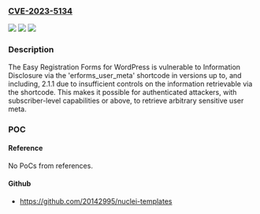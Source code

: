 ### [CVE-2023-5134](https://cve.mitre.org/cgi-bin/cvename.cgi?name=CVE-2023-5134)
![](https://img.shields.io/static/v1?label=Product&message=Easy%20Registration%20Forms&color=blue)
![](https://img.shields.io/static/v1?label=Version&message=*%3C%3D%202.1.1%20&color=brighgreen)
![](https://img.shields.io/static/v1?label=Vulnerability&message=CWE-200%20Information%20Exposure&color=brighgreen)

### Description

The Easy Registration Forms for WordPress is vulnerable to Information Disclosure via the 'erforms_user_meta' shortcode in versions up to, and including, 2.1.1 due to insufficient controls on the information retrievable via the shortcode. This makes it possible for authenticated attackers, with subscriber-level capabilities or above, to retrieve arbitrary sensitive user meta.

### POC

#### Reference
No PoCs from references.

#### Github
- https://github.com/20142995/nuclei-templates

